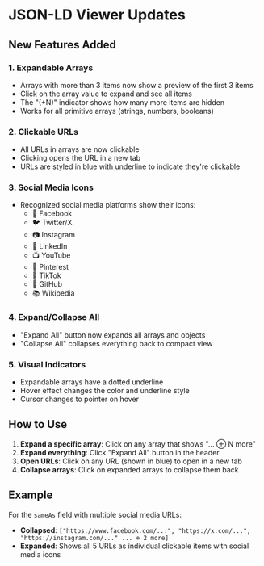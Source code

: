 # JSON-LD Viewer Updates

## New Features Added

### 1. **Expandable Arrays**
- Arrays with more than 3 items now show a preview of the first 3 items
- Click on the array value to expand and see all items
- The "(+N)" indicator shows how many more items are hidden
- Works for all primitive arrays (strings, numbers, booleans)

### 2. **Clickable URLs**
- All URLs in arrays are now clickable
- Clicking opens the URL in a new tab
- URLs are styled in blue with underline to indicate they're clickable

### 3. **Social Media Icons**
- Recognized social media platforms show their icons:
  - 📘 Facebook
  - 🐦 Twitter/X
  - 📷 Instagram
  - 💼 LinkedIn
  - 📺 YouTube
  - 📌 Pinterest
  - 🎵 TikTok
  - 🐙 GitHub
  - 📚 Wikipedia

### 4. **Expand/Collapse All**
- "Expand All" button now expands all arrays and objects
- "Collapse All" collapses everything back to compact view

### 5. **Visual Indicators**
- Expandable arrays have a dotted underline
- Hover effect changes the color and underline style
- Cursor changes to pointer on hover

## How to Use

1. **Expand a specific array**: Click on any array that shows "... ⊕ N more"
2. **Expand everything**: Click "Expand All" button in the header
3. **Open URLs**: Click on any URL (shown in blue) to open in a new tab
4. **Collapse arrays**: Click on expanded arrays to collapse them back

## Example

For the `sameAs` field with multiple social media URLs:
- **Collapsed**: `["https://www.facebook.com/...", "https://x.com/...", "https://instagram.com/..." ... ⊕ 2 more]`
- **Expanded**: Shows all 5 URLs as individual clickable items with social media icons
